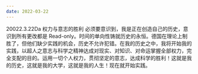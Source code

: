 ```yaml
---
date: 2022-03-22
---
```


20022.3.22Da
权力与意志的胜利
必须要意识到，我是正在创造自己的历史，意识到所有更改都是 Read-only。时间的单向性铸就历史的永恒。德国在理论上制胜了，但他们缺少实践的机会，历史不允许犯错。在我的历史之中，我将开始我的实践，以超人之意志与科学之精神达成对现实、对知识、对命运掌握全部权力，完全支配的目的。运用一切个人权力，贯彻坚定的意志，达成科学的胜利！这就是我的历史，这就是我的大学，这就是我的人生！现在就开始实践。
